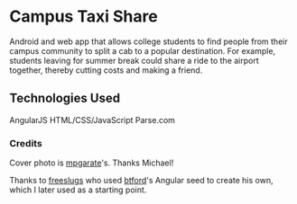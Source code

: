 # Campus Taxi Share

Android and web app that allows college students to find people from their campus community to split a cab to a popular destination. For example, students leaving for summer break could share a ride to the airport together, thereby cutting costs and making a friend.

## Technologies Used
AngularJS
HTML/CSS/JavaScript
Parse.com

### Credits

Cover photo is [mpgarate](https://github.com/freeslugs)'s. Thanks Michael!

Thanks to [freeslugs](https://github.com/freeslugs) who used [btford](https://github.com/btford)'s Angular seed to create his own, which I later used as a starting point.
